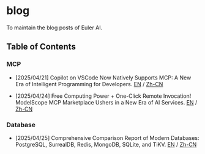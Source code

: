 # blog
To maintain the blog posts of Euler AI.

## Table of Contents

### MCP
- [2025/04/21] Copilot on VSCode Now Natively Supports MCP: A New Era of Intelligent Programming for Developers. [EN](mcp/25_04_21/EN/25_04_21_en.md) / [Zh-CN](mcp/25_04_21/CN/25_04_21.md)

- [2025/04/24] Free Computing Power + One-Click Remote Invocation! ModelScope MCP Marketplace Ushers in a New Era of AI Services. [EN](mcp/25_04_24/EN.md) / [Zh-CN](mcp/25_04_24/CN.md)

### Database
- [2025/04/25] Comprehensive Comparison Report of Modern Databases: PostgreSQL, SurrealDB, Redis, MongoDB, SQLite, and TiKV. [EN](database_benchmark/benchmark_report_en.md) / [Zh-CN](database_benchmark/benchmark_report_cn.md)